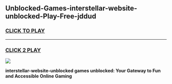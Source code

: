 
## Unblocked-Games-interstellar-website-unblocked-Play-Free-jddud
<h3>
<a href="https://premium76.site?title=interstellar-website-unblocked&ref=17A">CLICK TO PLAY</a></h3>
<hr>

<h3>
<a href="https://premium76.site?title=interstellar-website-unblocked&ref=17A">CLICK 2 PLAY</a>
  
</h3>

<a href="https://premium76.site?title=interstellar-website-unblocked&ref=17A"><img src="https://clearcache.store/games.png"></a>


**interstellar-website-unblocked games unblocked: Your Gateway to Fun and Accessible Online Gaming**
